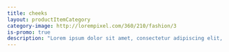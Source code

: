 ```yaml
---
title: cheeks
layout: productItemCategory
category-image: http://lorempixel.com/360/210/fashion/3
is-promo: true
description: "Lorem ipsum dolor sit amet, consectetur adipiscing elit, sed do eiusmod tempor incididunt ut labore et dolore magna aliqua."
---
```

